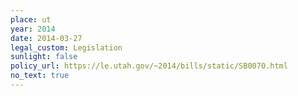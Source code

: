 ```yaml
---
place: ut
year: 2014
date: 2014-03-27
legal_custom: Legislation
sunlight: false
policy_url: https://le.utah.gov/~2014/bills/static/SB0070.html
no_text: true
---
```


